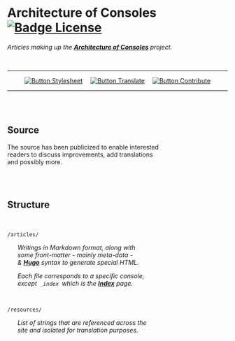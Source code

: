 
# Architecture of Consoles   [![Badge License]][License]

*Articles making up the **[Architecture of Consoles]** project.*

<br>

<div align = center>

---

[![Button Stylesheet]][Stylesheet]   
[![Button Translate]][Translate]   
[![Button Contribute]][Contribute]

---

</div>

<br>
<br>

## Source

The source has been publicized to enable interested <br>
readers to discuss improvements, add translations <br>
and possibly more.

<br>
<br>

## Structure

<br>

`/articles/`

     *Writings in Markdown format, along with* <br>
     *some front-matter - mainly meta-data -* <br>
     *& **[Hugo]** syntax to generate special HTML.*

     *Each file corresponds to a specific console,* <br>
     *except  `_index`  which is the **[Index]** page.*
    
<br>
    
`/resources/`

     *List of strings that are referenced across the* <br>
     *site and isolated for translation purposes.*

<br>


<!----------------------------------------------------------------------------->

[Architecture of Consoles]: https://www.copetti.org/projects/consoles/
[Index]: https://www.copetti.org/projects/consoles/
[Hugo]: https://gohugo.io/

[Contribute]: Documentation/Contribute.md
[Stylesheet]: Documentation/Stylesheet.md
[Translate]: Documentation/Translation.md
[License]: LICENSE


<!---------------------------------[ Badges ]---------------------------------->

[Badge License]: https://img.shields.io/badge/License-CC_BY-EF9421.svg?style=for-the-badge


<!--------------------------------[ Buttons ]---------------------------------->

[Button Stylesheet]: https://img.shields.io/badge/Stylesheet-007A73?style=for-the-badge&logoColor=white&logo=Markdown
[Button Contribute]: https://img.shields.io/badge/Contribute-A9225C?style=for-the-badge&logoColor=white&logo=GitHub
[Button Translate]: https://img.shields.io/badge/Translate-26689A?style=for-the-badge&logoColor=white&logo=Academia
